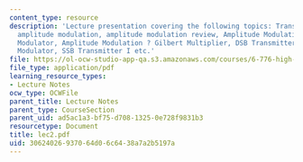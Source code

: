 ```yaml
---
content_type: resource
description: 'Lecture presentation covering the following topics: Transceivers for
  amplitude modulation, amplitude modulation review, Amplitude Modulation: Switching
  Modulator, Amplitude Modulation ? Gilbert Multiplier, DSB Transmitter: Balanced
  Modulator, SSB Transmitter I etc.'
file: https://ol-ocw-studio-app-qa.s3.amazonaws.com/courses/6-776-high-speed-communication-circuits-spring-2005/30624026937064d06c6438a7a2b5197a_lec2.pdf
file_type: application/pdf
learning_resource_types:
- Lecture Notes
ocw_type: OCWFile
parent_title: Lecture Notes
parent_type: CourseSection
parent_uid: ad5ac1a3-bf75-d708-1325-0e728f9831b3
resourcetype: Document
title: lec2.pdf
uid: 30624026-9370-64d0-6c64-38a7a2b5197a
---
```

